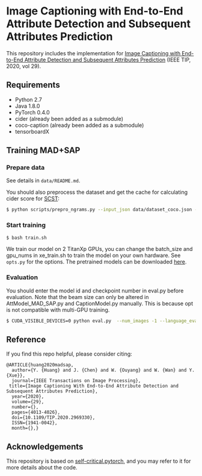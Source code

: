 # Image Captioning with End-to-End Attribute Detection and Subsequent Attributes Prediction

This repository includes the implementation for [Image Captioning with End-to-End Attribute Detection and Subsequent Attributes Prediction](https://ieeexplore.ieee.org/document/8976408) (IEEE TIP, 2020, vol 29).

## Requirements

- Python 2.7
- Java 1.8.0
- PyTorch 0.4.0
- cider (already been added as a submodule)
- coco-caption (already been added as a submodule)
- tensorboardX


## Training MAD+SAP

### Prepare data

See details in `data/README.md`.

You should also preprocess the dataset and get the cache for calculating cider score for [SCST](https://arxiv.org/abs/1612.00563):

```bash
$ python scripts/prepro_ngrams.py --input_json data/dataset_coco.json --dict_json data/cocotalk_attr.json --output_pkl data/coco-train-new --split train
```
### Start training

```bash
$ bash train.sh
```
We train our model on 2 TitanXp GPUs, you can change the batch_size and gpu_nums in xe_train.sh  to train the model on your own hardware.
See `opts.py` for the options. The pretrained models can be downloaded [here](https://drive.google.com/open?id=1-JRl_3Vf0tzyOgEwfCH6yNDIdCyobNvH).


### Evaluation
You should enter the model id and checkpoint number in eval.py before evaluation. Note that the beam size can only be altered in AttModel_MAD_SAP.py and CaptionModel.py manually. This is because opt is not compatible with multi-GPU training.
```bash
$ CUDA_VISIBLE_DEVICES=0 python eval.py  --num_images -1 --language_eval 1 --batch_size 100 --split test
```



## Reference

If you find this repo helpful, please consider citing:

```
@ARTICLE{huang2020madsap,
  author={Y. {Huang} and J. {Chen} and W. {Ouyang} and W. {Wan} and Y. {Xue}},
  journal={IEEE Transactions on Image Processing}, 
 title={Image Captioning With End-to-End Attribute Detection and Subsequent Attributes Prediction}, 
  year={2020},
  volume={29},
  number={},
  pages={4013-4026},
  doi={10.1109/TIP.2020.2969330},
  ISSN={1941-0042},
  month={},}
```

## Acknowledgements

This repository is based on [self-critical.pytorch](https://github.com/ruotianluo/self-critical.pytorch), and you may refer to it for more details about the code.
